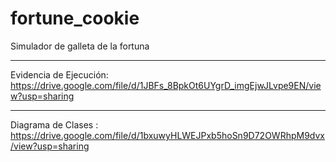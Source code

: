 # fortune_cookie
Simulador de galleta de la fortuna

------------------------------------------------------------

Evidencia de Ejecución: https://drive.google.com/file/d/1JBFs_8BpkOt6UYgrD_imgEjwJLvpe9EN/view?usp=sharing

------------------------------------------------------------

Diagrama de Clases : https://drive.google.com/file/d/1bxuwyHLWEJPxb5hoSn9D72OWRhpM9dvx/view?usp=sharing

